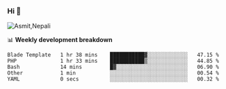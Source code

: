 ### Hi 👋

![Asmit,Nepali](https://media.giphy.com/media/L8K62iTDkzGX6/giphy.gif)
<!--
**asmit99nepali/asmit99nepali** is a ✨ _special_ ✨ repository because its `README.md` (this file) appears on your GitHub profile.

Here are some ideas to get you started:

- 🔭 I’m currently working on ...
- 🌱 I’m currently learning ...
- 👯 I’m looking to collaborate on ...
- 🤔 I’m looking for help with ...
- 💬 Ask me about ...
- 📫 How to reach me: ...
- 😄 Pronouns: ...
- ⚡ Fun fact: ...
-->


📊 **Weekly development breakdown**
<!--START_SECTION:waka-->

```text
Blade Template   1 hr 38 mins    ███████████▓░░░░░░░░░░░░░   47.15 %
PHP              1 hr 33 mins    ███████████▒░░░░░░░░░░░░░   44.85 %
Bash             14 mins         █▓░░░░░░░░░░░░░░░░░░░░░░░   06.90 %
Other            1 min           ░░░░░░░░░░░░░░░░░░░░░░░░░   00.54 %
YAML             0 secs          ░░░░░░░░░░░░░░░░░░░░░░░░░   00.32 %
```

<!--END_SECTION:waka-->

